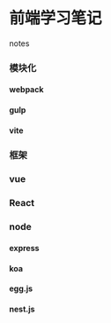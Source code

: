 # 前端学习笔记
notes
### 模块化
#### webpack
#### gulp
#### vite
### 框架
### vue
### React
### node
#### express
#### koa
#### egg.js
#### nest.js
### 
